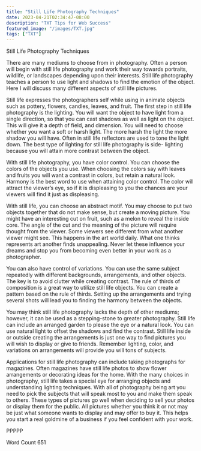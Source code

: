```yaml
---
title: "Still Life Photography Techniques"
date: 2023-04-21T02:34:47-08:00
description: "TXT Tips for Web Success"
featured_image: "/images/TXT.jpg"
tags: ["TXT"]
---
```


Still Life Photography Techniques

There are many mediums to choose from in photography.  Often a person will begin with still life photography and work their way towards portraits, wildlife, or landscapes depending upon their interests.  Still life photography teaches a person to use light and shadows to find the emotion of the object.  Here I will discuss many different aspects of still life pictures. 

Still life expresses the photographers self while using in animate objects such as pottery, flowers, candles, leaves, and fruit.  The first step in still life photography is the lighting.  You will want the object to have light from a single direction, so that you can cast shadows as well as light on the object.  This will give it a depth of field, and dimension.  You will need to choose whether you want a soft or harsh light.  The more harsh the light the more shadow you will have.  Often in still life reflectors are used to tone the light down.  The best type of lighting for still life photography is side- lighting because you will attain more contrast between the object.  

With still life photography, you have color control.  You can choose the colors of the objects you use.  When choosing the colors say with leaves and fruits you will want a contrast in colors, but retain a natural look.  Harmony is the best word to use when attaining color control.  The color will attract the viewer’s eye, so if it is displeasing to you the chances are your viewers will find it just as displeasing.

With still life, you can choose an abstract motif.  You may choose to put two objects together that do not make sense, but create a moving picture.  You might have an interesting cut on fruit, such as a melon to reveal the inside core.  The angle of the cut and the meaning of the picture will require thought from the viewer. Some viewers see different from what another viewer might see. This happens in the art world daily. What one thinks represents art another finds unappealing. Never let these influence your dreams and stop you from becoming even better in your work as a photographer.  

You can also have control of variations.  You can use the same subject repeatedly with different backgrounds, arrangements, and other objects.  The key is to avoid clutter while creating contrast.  The rule of thirds of composition is a great way to utilize still life objects.  You can create a pattern based on the rule of thirds.  Setting up the arrangements and trying several shots will lead you to finding the harmony between the objects.  

You may think still life photography lacks the depth of other mediums; however, it can be used as a stepping-stone to greater photography.  Still life can include an arranged garden to please the eye or a natural look.  You can use natural light to offset the shadows and find the contrast.  Still life inside or outside creating the arrangements is just one way to find pictures you will wish to display or give to friends.  Remember lighting, color, and variations on arrangements will provide you will tons of subjects.  

Applications for still life photography can include taking photographs for magazines.  Often magazines have still life photos to show flower arrangements or decorating ideas for the home.  With the many choices in photography, still life takes a special eye for arranging objects and understanding lighting techniques.  With all of photography being art you need to pick the subjects that will speak most to you and make them speak to others. These types of pictures go well when deciding to sell your photos or display them for the public. All pictures whether you think it or not may be just what someone wants to display and may offer to buy it. This helps you start a real goldmine of a business if you feel confident with your work.  

PPPPP

Word Count 651   

